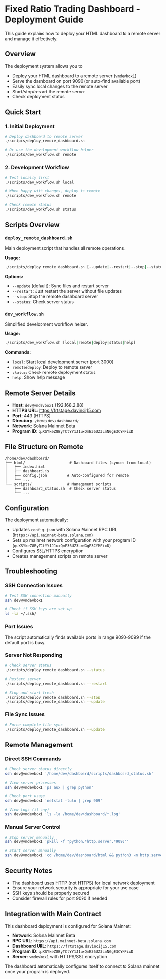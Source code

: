 # Fixed Ratio Trading Dashboard - Deployment Guide

This guide explains how to deploy your HTML dashboard to a remote server and manage it effectively.

## Overview

The deployment system allows you to:
- Deploy your HTML dashboard to a remote server (`vmdevbox1`) 
- Serve the dashboard on port 9090 (or auto-find available port)
- Easily sync local changes to the remote server
- Start/stop/restart the remote server
- Check deployment status

## Quick Start

### 1. Initial Deployment
```bash
# Deploy dashboard to remote server
./scripts/deploy_remote_dashboard.sh

# Or use the development workflow helper
./scripts/dev_workflow.sh remote
```

### 2. Development Workflow
```bash
# Test locally first
./scripts/dev_workflow.sh local

# When happy with changes, deploy to remote
./scripts/dev_workflow.sh remote

# Check remote status
./scripts/dev_workflow.sh status
```

## Scripts Overview

### `deploy_remote_dashboard.sh`
Main deployment script that handles all remote operations.

**Usage:**
```bash
./scripts/deploy_remote_dashboard.sh [--update|--restart|--stop|--status]
```

**Options:**
- `--update` (default): Sync files and restart server
- `--restart`: Just restart the server without file updates
- `--stop`: Stop the remote dashboard server
- `--status`: Check server status

### `dev_workflow.sh`
Simplified development workflow helper.

**Usage:**
```bash
./scripts/dev_workflow.sh [local|remote|deploy|status|help]
```

**Commands:**
- `local`: Start local development server (port 3000)
- `remote`/`deploy`: Deploy to remote server
- `status`: Check remote deployment status
- `help`: Show help message

## Remote Server Details

- **Host**: `dev@vmdevbox1` (192.168.2.88)
- **HTTPS URL**: https://frtstage.davincij15.com
- **Port**: 443 (HTTPS)
- **Directory**: `/home/dev/dashboard/`
- **Network**: Solana Mainnet Beta
- **Program ID**: `quXSYkeZ8ByTCtYY1J1uxQmE36UZ3LmNGgE3CYMFixD`

## File Structure on Remote

```
/home/dev/dashboard/
├── html/                    # Dashboard files (synced from local)
│   ├── index.html
│   ├── dashboard.js
│   ├── config.json         # Auto-configured for remote
│   └── ...
└── scripts/                # Management scripts
    ├── dashboard_status.sh  # Check server status
    └── ...
```

## Configuration

The deployment automatically:
- Updates `config.json` with Solana Mainnet RPC URL (`https://api.mainnet-beta.solana.com`)
- Sets up mainnet network configuration with your program ID (`quXSYkeZ8ByTCtYY1J1uxQmE36UZ3LmNGgE3CYMFixD`)
- Configures SSL/HTTPS encryption
- Creates management scripts on remote server

## Troubleshooting

### SSH Connection Issues
```bash
# Test SSH connection manually
ssh dev@vmdevbox1

# Check if SSH keys are set up
ls -la ~/.ssh/
```

### Port Issues
The script automatically finds available ports in range 9090-9099 if the default port is busy.

### Server Not Responding
```bash
# Check server status
./scripts/deploy_remote_dashboard.sh --status

# Restart server
./scripts/deploy_remote_dashboard.sh --restart

# Stop and start fresh
./scripts/deploy_remote_dashboard.sh --stop
./scripts/deploy_remote_dashboard.sh --update
```

### File Sync Issues
```bash
# Force complete file sync
./scripts/deploy_remote_dashboard.sh --update
```

## Remote Management

### Direct SSH Commands
```bash
# Check server status directly
ssh dev@vmdevbox1 '/home/dev/dashboard/scripts/dashboard_status.sh'

# View server processes
ssh dev@vmdevbox1 'ps aux | grep python'

# Check port usage
ssh dev@vmdevbox1 'netstat -tuln | grep 909'

# View logs (if any)
ssh dev@vmdevbox1 'ls -la /home/dev/dashboard/*.log'
```

### Manual Server Control
```bash
# Stop server manually
ssh dev@vmdevbox1 'pkill -f "python.*http.server.*9090"'

# Start server manually
ssh dev@vmdevbox1 'cd /home/dev/dashboard/html && python3 -m http.server 9090 &'
```

## Security Notes

- The dashboard uses HTTP (not HTTPS) for local network deployment
- Ensure your network security is appropriate for your use case
- SSH keys should be properly secured
- Consider firewall rules for port 9090 if needed

## Integration with Main Contract

This dashboard deployment is configured for Solana Mainnet:
- **Network**: Solana Mainnet Beta
- **RPC URL**: `https://api.mainnet-beta.solana.com`
- **Dashboard URL**: `https://frtstage.davincij15.com`
- **Program ID**: `quXSYkeZ8ByTCtYY1J1uxQmE36UZ3LmNGgE3CYMFixD`
- **Server**: `vmdevbox1` with HTTPS/SSL encryption

The dashboard automatically configures itself to connect to Solana mainnet once your program is deployed.
